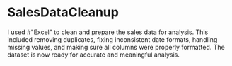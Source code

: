 # SalesDataCleanup

I used #"Excel" to clean and prepare the sales data for analysis. This included removing duplicates, fixing inconsistent date formats, handling missing values, and making sure all columns were properly formatted. The dataset is now ready for accurate and meaningful analysis.
